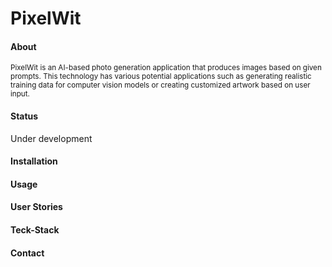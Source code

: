 # PixelWit

#### About 
<sub>
PixelWit is an AI-based photo generation application that produces images based on given prompts. 
 This technology has various potential applications such as generating realistic training data for computer vision models or creating customized artwork based on user input.
</sub>

#### Status
Under development
 
#### Installation

#### Usage

#### User Stories 

#### Teck-Stack

#### Contact
